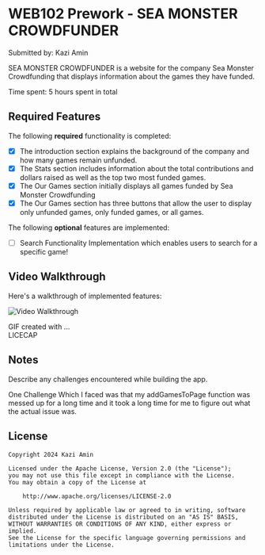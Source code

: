 # WEB102 Prework - SEA MONSTER CROWDFUNDER

Submitted by: Kazi Amin

SEA MONSTER CROWDFUNDER is a website for the company Sea Monster Crowdfunding that displays information about the games they have funded.

Time spent: 5 hours spent in total

## Required Features

The following **required** functionality is completed:

* [x] The introduction section explains the background of the company and how many games remain unfunded.
* [x] The Stats section includes information about the total contributions and dollars raised as well as the top two most funded games.
* [x] The Our Games section initially displays all games funded by Sea Monster Crowdfunding
* [x] The Our Games section has three buttons that allow the user to display only unfunded games, only funded games, or all games.

The following **optional** features are implemented:

* [ ] Search Functionality Implementation which enables users to search for a specific game!


## Video Walkthrough

Here's a walkthrough of implemented features:

<img src='https://imgur.com/a/web-102-pre-work-demo-kazi-amin-5szXIyI' title='Video Walkthrough' width='' alt='Video Walkthrough' />

<!-- Replace this with whatever GIF tool you used! -->
GIF created with ...  
LICECAP
<!-- Recommended tools:
[Kap](https://getkap.co/) for macOS
[ScreenToGif](https://www.screentogif.com/) for Windows
[peek](https://github.com/phw/peek) for Linux. -->

## Notes

Describe any challenges encountered while building the app.

One Challenge Which I faced was that my addGamesToPage function was messed up for a long time and it took a long time for me to figure out what the actual issue was.

## License

    Copyright 2024 Kazi Amin

    Licensed under the Apache License, Version 2.0 (the "License");
    you may not use this file except in compliance with the License.
    You may obtain a copy of the License at

        http://www.apache.org/licenses/LICENSE-2.0

    Unless required by applicable law or agreed to in writing, software
    distributed under the License is distributed on an "AS IS" BASIS,
    WITHOUT WARRANTIES OR CONDITIONS OF ANY KIND, either express or implied.
    See the License for the specific language governing permissions and
    limitations under the License.
